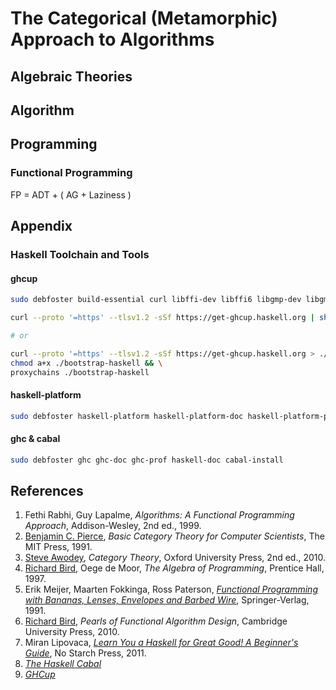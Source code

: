 # The Categorical (Metamorphic) Approach to Algorithms

## Algebraic Theories

## Algorithm

## Programming

### Functional Programming
FP = ADT + ( AG + Laziness )

## Appendix
### Haskell Toolchain and Tools

#### ghcup
```bash
sudo debfoster build-essential curl libffi-dev libffi6 libgmp-dev libgmp10 libncurses-dev libncurses5 libtinfo5

curl --proto '=https' --tlsv1.2 -sSf https://get-ghcup.haskell.org | sh

# or

curl --proto '=https' --tlsv1.2 -sSf https://get-ghcup.haskell.org > ./bootstrap-haskell && \
chmod a+x ./bootstrap-haskell && \
proxychains ./bootstrap-haskell
```

#### haskell-platform
```bash
sudo debfoster haskell-platform haskell-platform-doc haskell-platform-prof
```

#### ghc & cabal
```bash
sudo debfoster ghc ghc-doc ghc-prof haskell-doc cabal-install
```

##  References
1. Fethi Rabhi, Guy Lapalme, _Algorithms: A Functional Programming Approach_, Addison-Wesley, 2nd ed., 1999.
1. [Benjamin C. Pierce](http://www.cis.upenn.edu/~bcpierce/), _Basic Category Theory for Computer Scientists_, The MIT Press, 1991.
1. [Steve Awodey](http://www.andrew.cmu.edu/user/awodey/), _Category Theory_, Oxford University Press, 2nd ed., 2010.
1. [Richard Bird](http://www.cs.ox.ac.uk/richard.bird/), Oege de Moor, _The Algebra of Programming_, Prentice Hall, 1997.
1. Erik Meijer, Maarten Fokkinga, Ross Paterson, _[Functional Programming with Bananas, Lenses, Envelopes and Barbed Wire](http://eprints.eemcs.utwente.nl/7281/01/db-utwente-40501F46.pdf)_, Springer-Verlag, 1991.
1. [Richard Bird](http://www.cs.ox.ac.uk/richard.bird/), _Pearls of Functional Algorithm Design_, Cambridge University Press, 2010.
1. Miran Lipovaca, _[Learn You a Haskell for Great Good! A Beginner's Guide](http://learnyouahaskell.com/)_, No Starch Press, 2011.
1. _[The Haskell Cabal](https://www.haskell.org/cabal/)_
1. _[GHCup](https://gitlab.haskell.org/haskell/ghcup-hs)_
